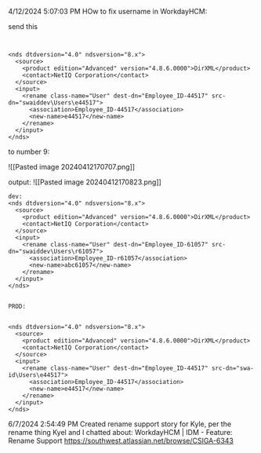 4/12/2024 5:07:03 PM
HOw to fix username in WorkdayHCM:

send this

```


<nds dtdversion="4.0" ndsversion="8.x">
  <source>
    <product edition="Advanced" version="4.8.6.0000">DirXML</product>
    <contact>NetIQ Corporation</contact>
  </source>
  <input>
    <rename class-name="User" dest-dn="Employee_ID-44517" src-dn="swaiddev\Users\e44517">
      <association>Employee_ID-44517</association>
      <new-name>e44517</new-name>
    </rename>
  </input>
</nds>

```

to number 9:

![[Pasted image 20240412170707.png]]

output:
![[Pasted image 20240412170823.png]]



```
dev:
<nds dtdversion="4.0" ndsversion="8.x">
  <source>
    <product edition="Advanced" version="4.8.6.0000">DirXML</product>
    <contact>NetIQ Corporation</contact>
  </source>
  <input>
    <rename class-name="User" dest-dn="Employee_ID-61057" src-dn="swaiddev\Users\r61057">
      <association>Employee_ID-r61057</association>
      <new-name>abc61057</new-name>
    </rename>
  </input>
</nds>


PROD:


<nds dtdversion="4.0" ndsversion="8.x">
  <source>
    <product edition="Advanced" version="4.8.6.0000">DirXML</product>
    <contact>NetIQ Corporation</contact>
  </source>
  <input>
    <rename class-name="User" dest-dn="Employee_ID-44517" src-dn="swa-id\Users\e44517">
      <association>Employee_ID-44517</association>
      <new-name>e44517</new-name>
    </rename>
  </input>
</nds>

```

6/7/2024 2:54:49 PM
Created rename support story for Kyle, per the rename thing Kyel and I chatted about:
WorkdayHCM | IDM - Feature: Rename Support
https://southwest.atlassian.net/browse/CSIGA-6343